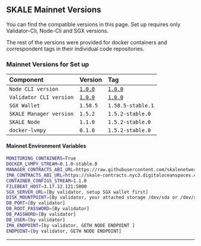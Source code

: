 ## SKALE Mainnet Versions

You can find the compatible versions in this page. Set up requires only Validator-Cli, Node-Cli and SGX versions.

The rest of the versions were provided for docker containers and correspondent tags in their individual code repositories.

### Mainnet Versions for Set up

| Component      | Version    | Tag           |
| :------------- | :--------- | :------------- | 
|`Node CLI version`|[`1.0.0`](https://github.com/skalenetwork/skale-node-cli/releases/download/1.0.0/skale-1.0.0-Linux-x86_64)|[`1.0.0`](https://github.com/skalenetwork/skale-node-cli/releases/tag/1.0.0)| 
|`Validator CLI version`|[`1.0.0`](https://github.com/skalenetwork/validator-cli/releases/download/1.0.0/sk-val-1.0.0-Linux-x86_64)|[`1.0.0`](https://github.com/skalenetwork/validator-cli/releases/tag/1.0.0)|
|`SGX Wallet`| `1.58.5`|`1.58.5-stable.1`| 
|`SKALE Manager version`|`1.5.2`|`1.5.2-stable.0`| 
|`SKALE Node`|`1.1.0`|`1.5.2-stable.0`| 
|`docker-lvmpy`|`0.1.0`|`1.5.2-stable.0`| 

#### Mainnet Environment Variables

```bash
MONITORING_CONTAINERS=True
DOCKER_LVMPY_STREAM=0.1.0-stable.0
MANAGER_CONTRACTS_ABI_URL=https://raw.githubusercontent.com/skalenetwork/skale-network/master/releases/mainnet/skale-manager/1.5.2/skale-manager-1.5.2-mainnet-abi.json
IMA_CONTRACTS_ABI_URL=https://skale-contracts.nyc3.digitaloceanspaces.com/mainnet-ima/ima.json
CONTAINER_CONFIGS_STREAM=1.1.0
FILEBEAT_HOST=3.17.12.121:5000
SGX_SERVER_URL=[By validator, setup SGX wallet first]
DISK_MOUNTPOINT=[By validator, your attached storage /dev/sda or /dev/xvdd (this is an example. You just need to use your 2TB block volume mount point)]
DB_PORT=[By validator]
DB_ROOT_PASSWORD=[By validator]
DB_PASSWORD=[By validator]
DB_USER=[by validator]
IMA_ENDPOINT=[by validator, GETH NODE ENDPOINT ]
ENDPOINT=[by validator, GETH NODE ENDPOINT]
```
---
